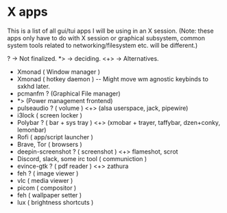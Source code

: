 # X apps

This is a list of all gui/tui apps I will be using in an X session. (Note:
these apps only have to do with X session or graphical subsystem, common system tools 
related to networking/filesystem etc. will be different.)

? -> Not finalized.
*> -> deciding.
<+> -> Alternatives.

- Xmonad ( Window manager )
- Xmonad ( hotkey daemon ) -- Might move wm agnostic keybinds to sxkhd later.
- pcmanfm ? (Graphical File manager)
- *> (Power management frontend)
- pulseaudio ? ( volume ) <+> (alsa userspace, jack, pipewire)
- i3lock ( screen locker )
- Polybar ? ( bar + sys tray ) <+> (xmobar + trayer, taffybar, dzen+conky, lemonbar)
- Rofi ( app/script launcher )
- Brave, Tor ( browsers )
- deepin-screenshot ? ( screenshot ) <+> flameshot, scrot
- Discord, slack, some irc tool ( communiction )
- evince-gtk ? ( pdf reader ) <+> zathura
- feh ? ( image viewer )
- vlc ( media viewer )
- picom ( compositor )
- feh ( wallpaper setter )
- lux ( brightness shortcuts )
